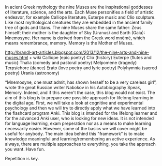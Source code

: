In acient Greek mythology the nine Muses are the inspirational goddesses of literature, science, and the arts. Each Muse personifies a field of artistic endeavor, for example Calliope literature, Euterpe music and Clio sculpture. Like most mythological creatures they are embedded in the ancient family tree of gods and titans. The nine Muses share the same father: Zeus himself; their mother is the daughter of Sky (Uranus) and Earth (Gaia): Mnemosyne. Her name is derived from the Greek word mnēmē, which means remembrance, memory. Memory is the Mother of Muses.

http://brandl-art-articles.blogspot.com/2013/12/the-nine-arts-and-nine-muses.html + wiki
    Calliope (epic poetry)
    Clio (history)
    Euterpe (flutes and music)
    Thalia (comedy and pastoral poetry)
    Melpomene (tragedy)
    Terpsichore (dance)
    Erato (love poetry and lyric poetry)
    Polyhymnia (sacred poetry)
    Urania (astronomy)


“Mnemosyne, one must admit, has shown herself to be a very careless girl”, wrote the great Russian writer Nabokov in his Autobiography Speak, Memory. Indeed, and if this weren't the case, this blog would not exist. The aim of this blog is to prepare one possible approach for lifelong learning in the digital age. First, we will take a look at cognitive and experimental psychology and then we will try to directly apply what we have learned into the flashcard program Anki. This blog is intended for the lifelong learner and for the advanced Anki user, who is looking for new ideas. It is not intended for language learning, exam preperation nor as a means to make learning necessarily easier. However, some of the basics we will cover might be useful for anybody. The main idea behind this "framework" is to make knowledge meaningful and learning/remembering an active experience. As always, there are multiple approaches to everything, you take the approach you want. Have fun. 




Repetition is key. 
